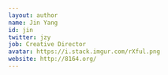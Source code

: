 ```yaml
---
layout: author
name: Jin Yang
id: jin
twitter: jzy
job: Creative Director
avatar: https://i.stack.imgur.com/rXful.png
website: http://8164.org/
---
```

